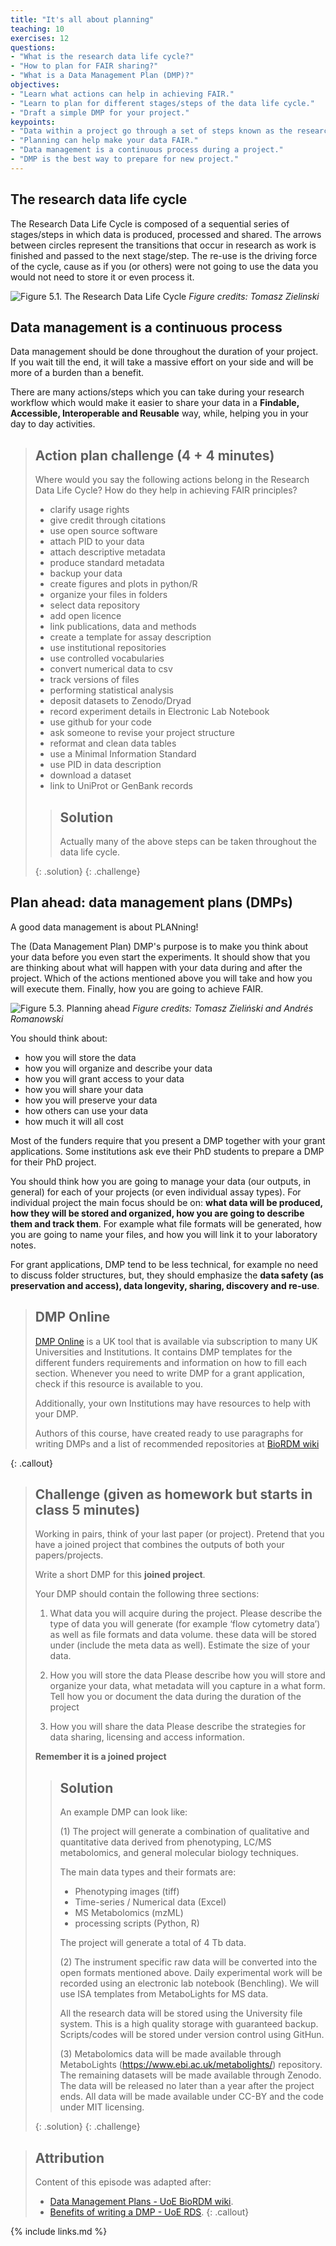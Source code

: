 ```yaml
---
title: "It's all about planning"
teaching: 10
exercises: 12
questions:
- "What is the research data life cycle?"
- "How to plan for FAIR sharing?"
- "What is a Data Management Plan (DMP)?"
objectives:
- "Learn what actions can help in achieving FAIR."
- "Learn to plan for different stages/steps of the data life cycle."
- "Draft a simple DMP for your project."
keypoints:
- "Data within a project go through a set of steps known as the research data life cycle."
- "Planning can help make your data FAIR."
- "Data management is a continuous process during a project."
- "DMP is the best way to prepare for new project."
---
```


## The research data life cycle
The Research Data Life Cycle is composed of a sequential series of stages/steps in which data is produced,
processed and shared.
The arrows between circles represent the transitions that occur in research
as work is finished and passed to the next stage/step.
The re-use is the driving force of the cycle, cause as if you (or others) were
not going to use the data you would not need to store it or even process it.


![Figure 5.1. The Research Data Life Cycle ](../fig/05-research_data_life_cycle.png)
*Figure credits: Tomasz Zielinski*

## Data management is a continuous process
Data management should be done throughout the duration of your project.
If you wait till the end, it will take a massive effort on your side and will be more of a burden than a benefit.

There are many actions/steps which you can take during your research workflow
which would make it easier to share your data in a **Findable, Accessible,
Interoperable and Reusable** way, while, helping
you in your day to day activities.

> ## Action plan challenge (4 + 4 minutes)
> Where would you say the following actions belong in the Research Data Life Cycle?
> How do they help in achieving FAIR principles?
>
> * clarify usage rights
> * give credit through citations
> * use open source software
> * attach PID to your data
> * attach descriptive metadata
> * produce standard metadata
> * backup your data
> * create figures and plots in python/R
> * organize your files in folders
> * select data repository
> * add open licence
> * link publications, data and methods
> * create a template for assay description
> * use institutional repositories
> * use controlled vocabularies
> * convert numerical data to csv
> * track versions of files
> * performing statistical analysis
> * deposit datasets to Zenodo/Dryad
> * record experiment details in Electronic Lab Notebook
> * use github for your code
> * ask someone to revise your project structure
> * reformat and clean data tables
> * use a Minimal Information Standard
> * use PID in data description
> * download a dataset
> * link to UniProt or GenBank records
>
> > ## Solution
> > Actually many of the above steps can be taken throughout the data life cycle.
> >
> {: .solution}
{: .challenge}


## Plan ahead: data management plans (DMPs)
A good data management is about PLANning!

The (Data Management Plan) DMP's purpose is to make you think about your data
before you even start the experiments.
It should show that you are thinking about what will happen
with your data during and after the project. Which of the actions
mentioned above you will take and how you will execute them. Finally,
how you are going to achieve FAIR.

![Figure 5.3. Planning ahead](../fig/05-planning.png)
*Figure credits: Tomasz Zieliński and Andrés Romanowski*

You should think about:
- how you will store the data
- how you will organize and describe your data
- how you will grant access to your data
- how you will share your data
- how you will preserve your data
- how others can use your data
- how much it will all cost

Most of the funders require that you present a DMP together with your grant applications.
Some institutions ask eve their PhD students to prepare a DMP for their PhD project.


You should think how you are going to manage your data (our outputs, in general)
for each of your projects (or even individual assay types). For individual project
the main focus should be on:
**what data will be produced, how they will be stored
and organized, how you are going to describe them and track them**.
For example what file formats will be generated, how you are going to
name your files, and how you will link it to your laboratory notes.

For grant applications, DMP tend to be less technical, for example no need
to discuss folder structures, but, they should emphasize the **data safety
(as preservation and access), data longevity, sharing, discovery and re-use**.

> ## DMP Online
> [DMP Online](https://dmponline.dcc.ac.uk/) is a UK tool that is available via subscription to many UK Universities and Institutions. It contains DMP templates
> for the different funders requirements and information on how to fill each section.
> Whenever you need to write DMP for a grant application, check
> if this resource is available to you.
>
> Additionally, your own Institutions may have resources to help with your DMP.
>
> Authors of this course, have created ready to use paragraphs for writing DMPs
> and a list of recommended repositories at [BioRDM wiki](https://www.wiki.ed.ac.uk/display/RDMS/Data+Management+Plans)
>
{: .callout}


> ## Challenge (given as homework but starts in class 5 minutes)
> Working in pairs, think of your last paper (or project).
> Pretend that you have a joined project that combines the outputs of both your papers/projects.
>
> Write a short DMP for this **joined project**.
>
> Your DMP should contain the following three sections:
>
> 1. What data you will acquire during the project.
> Please describe the type of data you will generate
> (for example ‘flow cytometry data’) as well as file formats and data volume.
> these data will be stored under (include the meta data as well). Estimate the size of your data.
>
> 2. How you will store the data
> Please describe how you will store and organize your data,
> what metadata will you capture in a what form.
> Tell how you or document the data during the duration of the project
>
> 3. How you will share the data
> Please describe the strategies for data sharing, licensing and access information.
>
> **Remember it is a joined project**
>
> > ## Solution
> > An example DMP can look like:
> >
> > (1) The project will generate a combination of qualitative and quantitative data
> > derived from phenotyping, LC/MS metabolomics,
> > and general molecular biology techniques.
> >
> > The main data types and their formats are:
> > *	Phenotyping images (tiff)
> > *	Time-series / Numerical data (Excel)
> > *	MS Metabolomics (mzML)
> > *	processing scripts (Python, R)
> >
> > The project will generate a total of 4 Tb data.
> >
> > (2) The instrument specific raw data will be converted into the open formats mentioned above.
> > Daily experimental work will be recorded using an electronic lab notebook (Benchling).
> > We will use ISA templates from MetaboLights for MS data.
> >
> > All the research data will be stored using the University file system.
> > This is a high quality storage with guaranteed backup.
> > Scripts/codes will be stored under version control using GitHun.
> >
> > (3) Metabolomics data will be made available through MetaboLights (https://www.ebi.ac.uk/metabolights/)
> > repository. The remaining datasets will be made available through Zenodo.
> > The data will be released no later than a year after the project ends.
> > All data will be made available under CC-BY and the code under MIT licensing.
> >
> {: .solution}
{: .challenge}


> ## Attribution
> Content of this episode was adapted after:
> - [Data Management Plans - UoE BioRDM wiki](https://www.wiki.ed.ac.uk/display/RDMS/Data+Management+Plans).
> - [Benefits of writing a DMP - UoE RDS](https://www.ed.ac.uk/information-services/research-support/research-data-service/before/benefits-of-writing-a-dmp).
{: .callout}

{% include links.md %}
